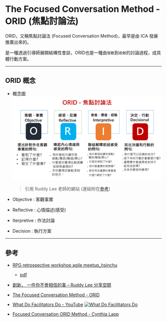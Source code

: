 # The Focused Conversation Method - ORID (焦點討論法)

ORID，又稱焦點討論法 (Focused Conversation Method)，最早是由 ICA 發展推廣出來的。

是一種透過引導師展開結構性會談，ORID也是一種由`發散`到`收斂`的討論過程，成具體行動方案。  

---

## ORID 概念

* 概念圖
  ![概念圖](./../pics/ruddy_2019-12-24_084943.png)
  > 引用 Ruddy Lee 老師的網站 (連結附在[參考](#參考))

* Objective : 客觀事實
* Reflective : 心情描述(感受)
* Iterpretive : 作法討論
* Decision : 執行方案
  <!-- * action item
  * action owner (提醒，確保作法有在落實) -->

---

## 參考

* [RPG retrospective workshop agile meetup_hsinchu](https://www.slideshare.net/secret/xAXXCBp4tHHG2r)
  * [pdf](./doc/rpgretrospectiveworkshopagilemeetuphsinchu3hrcompress-180528072729.pdf)

* [創新， 一件你不會相信的事 – Ruddy Lee 分享空間](https://ruddyblog.wordpress.com/2019/12/24/%e5%89%b5%e6%96%b0-%e4%b8%80%e4%bb%b6%e4%bd%a0%e4%b8%8d%e6%9c%83%e7%9b%b8%e4%bf%a1%e7%9a%84%e4%ba%8b/)

* [The Focused Conversation Method - ORID](https://www.slideshare.net/StephenBerkeley/the-focused-conversation-method-orid-63521262)

* [What Do Facilitators Do - YouTube](https://www.youtube.com/watch?v=UDLGjKBHSXg)
  [![What Do Facilitators Do](http://img.youtube.com/vi/UDLGjKBHSXg/0.jpg)](http://www.youtube.com/watch?v=UDLGjKBHSXg "What Do Facilitators Do")

* [Focused Conversation ORID Method - Cynthia Lapp](./doc/Cynthia.Lapp__Focused_Conversation_ORID_Method.pdf)

